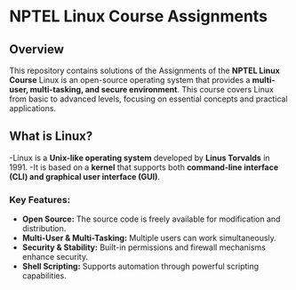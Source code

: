 # NPTEL Linux Course Assignments

## Overview
This repository contains solutions of the  Assignments of the **NPTEL Linux Course** 
Linux is an open-source operating system that provides a **multi-user, multi-tasking, and secure environment**. 
This course covers Linux from basic to advanced levels, focusing on essential concepts and practical applications.

## What is Linux?
 -Linux is a **Unix-like operating system** developed by **Linus Torvalds** in 1991. 
 -It is based on a **kernel** that supports both **command-line interface (CLI) and graphical user interface (GUI)**.

### Key Features:
- **Open Source:** The source code is freely available for modification and distribution.
- **Multi-User & Multi-Tasking:** Multiple users can work simultaneously.
- **Security & Stability:** Built-in permissions and firewall mechanisms enhance security.
- **Shell Scripting:** Supports automation through powerful scripting capabilities.



